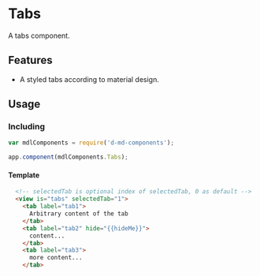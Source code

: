 # Tabs
A tabs component.

Features
--------
- A styled tabs according to material design.


Usage
-----
### Including
```javascript
var mdlComponents = require('d-md-components');

app.component(mdlComponents.Tabs);
```

#### Template
```html
  <!-- selectedTab is optional index of selectedTab, 0 as default -->
  <view is="tabs" selectedTab="1">
    <tab label="tab1">
      Arbitrary content of the tab
    </tab>
    <tab label="tab2" hide="{{hideMe}}">
      content...
    </tab>
    <tab label="tab3">
      more content...
    </tab>  
```
